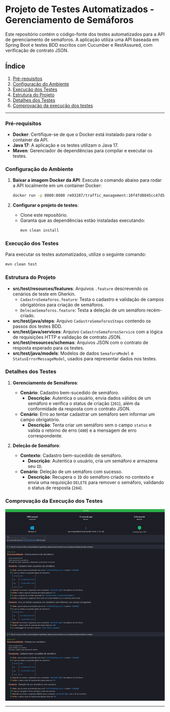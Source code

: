 
# Projeto de Testes Automatizados - Gerenciamento de Semáforos

Este repositório contém o código-fonte dos testes automatizados para a API de gerenciamento de semáforos. A aplicação utiliza uma API baseada em Spring Boot e testes BDD escritos com Cucumber e RestAssured, com verificação de contrato JSON.

## Índice

1. [Pré-requisitos](#pré-requisitos)
2. [Configuração do Ambiente](#configuração-do-ambiente)
3. [Execução dos Testes](#execução-dos-testes)
4. [Estrutura do Projeto](#estrutura-do-projeto)
5. [Detalhes dos Testes](#detalhes-dos-testes)
6. [Comprovação da execução dos testes](#comprovação-da-execução-dos-testes)

---

### Pré-requisitos

- **Docker**: Certifique-se de que o Docker está instalado para rodar o container da API.
- **Java 17**: A aplicação e os testes utilizam o Java 17.
- **Maven**: Gerenciador de dependências para compilar e executar os testes.

### Configuração do Ambiente

1. **Baixar a imagem Docker da API**: Execute o comando abaixo para rodar a API localmente em um container Docker:
   ```bash
   docker run -p 8080:8080 rm93287/traffic_management:10f4fd8845cc47d5f936702dce5a7e6fae1fe012
   ```

2. **Configurar o projeto de testes**:
    - Clone este repositório.
    - Garanta que as dependências estão instaladas executando:
      ```bash
      mvn clean install
      ```

### Execução dos Testes

Para executar os testes automatizados, utilize o seguinte comando:

```bash
mvn clean test
```

### Estrutura do Projeto

- **src/test/resources/features**: Arquivos `.feature` descrevendo os cenários de teste em Gherkin.
    - `CadastroSemaforos.feature`: Testa o cadastro e validação de campos obrigatórios para criação de semáforos.
    - `DelecaoSemaforos.feature`: Testa a deleção de um semáforo recém-criado.
- **src/test/java/steps**: Arquivo `CadastroSemaforosSteps` contendo os passos dos testes BDD.
- **src/test/java/services**: Arquivo `CadastroSemaforosService` com a lógica de requisições HTTP e validação de contrato JSON.
- **src/test/resources/schemas**: Arquivos JSON com o contrato de resposta esperado para os testes.
- **src/test/java/models**: Modelos de dados `SemaforoModel` e `StatusErrorMessageModel`, usados para representar dados nos testes.

### Detalhes dos Testes

1. **Gerenciamento de Semáforos**:
    - **Cenário**: Cadastro bem-sucedido de semáforo.
        - **Descrição**: Autentica o usuário, envia dados válidos de um semáforo e verifica o status de criação (`201`), além da conformidade da resposta com o contrato JSON.
    - **Cenário**: Erro ao tentar cadastrar um semáforo sem informar um campo obrigatório.
        - **Descrição**: Tenta criar um semáforo sem o campo `status` e valida o retorno de erro (`400`) e a mensagem de erro correspondente.

2. **Deleção de Semáforo**:
    - **Contexto**: Cadastro bem-sucedido de semáforo.
        - **Descrição**: Autentica o usuário, cria um semáforo e armazena seu `ID`.
    - **Cenário**: Deleção de um semáforo com sucesso.
        - **Descrição**: Recupera o `ID` do semáforo criado no contexto e envia uma requisição `DELETE` para remover o semáforo, validando o status de resposta (`204`).

### Comprovação da Execução dos Testes

![Cucumber](src/assets/cucumber.jpeg)

--- 
